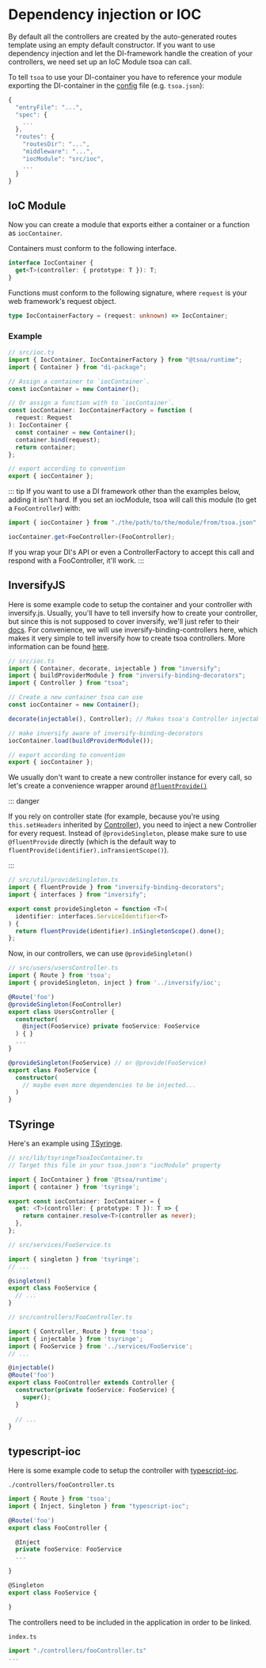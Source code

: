# Dependency injection or IOC

By default all the controllers are created by the auto-generated routes template using an empty default constructor.
If you want to use dependency injection and let the DI-framework handle the creation of your controllers, we need set up an IoC Module tsoa can call.

To tell `tsoa` to use your DI-container you have to reference your module exporting the DI-container in the [config](https://github.com/lukeautry/tsoa/blob/master/packages/runtime/src/config.ts) file (e.g. `tsoa.json`):

```js
{
  "entryFile": "...",
  "spec": {
    ...
  },
  "routes": {
    "routesDir": "...",
    "middleware": "...",
    "iocModule": "src/ioc",
    ...
  }
}
```

## IoC Module

Now you can create a module that exports either a container or a function as `iocContainer`.

Containers must conform to the following interface.

```ts
interface IocContainer {
  get<T>(controller: { prototype: T }): T;
}
```

Functions must conform to the following signature, where `request` is your web framework's request object.

```ts
type IocContainerFactory = (request: unknown) => IocContainer;
```

### Example

```ts
// src/ioc.ts
import { IocContainer, IocContainerFactory } from "@tsoa/runtime";
import { Container } from "di-package";

// Assign a container to `iocContainer`.
const iocContainer = new Container();

// Or assign a function with to `iocContainer`.
const iocContainer: IocContainerFactory = function (
  request: Request
): IocContainer {
  const container = new Container();
  container.bind(request);
  return container;
};

// export according to convention
export { iocContainer };
```

::: tip
If you want to use a DI framework other than the examples below, adding it isn't hard.
If you set an iocModule, tsoa will call this module (to get a `FooController`) with:

```ts
import { iocContainer } from "./the/path/to/the/module/from/tsoa.json";

iocContainer.get<FooController>(FooController);
```

If you wrap your DI's API or even a ControllerFactory to accept this call and respond with a FooController, it'll work.
:::

## InversifyJS

Here is some example code to setup the container and your controller with inversify.js.
Usually, you'll have to tell inversify how to create your controller, but since this is not supposed to cover inversify,
we'll just refer to their [docs](http://inversify.io/).
For convenience, we will use inversify-binding-controllers here, which makes it very simple to tell inversify how to create tsoa controllers.
More information can be found [here](https://github.com/inversify/inversify-binding-decorators).

```ts
// src/ioc.ts
import { Container, decorate, injectable } from "inversify";
import { buildProviderModule } from "inversify-binding-decorators";
import { Controller } from "tsoa";

// Create a new container tsoa can use
const iocContainer = new Container();

decorate(injectable(), Controller); // Makes tsoa's Controller injectable

// make inversify aware of inversify-binding-decorators
iocContainer.load(buildProviderModule());

// export according to convention
export { iocContainer };
```

We usually don't want to create a new controller instance for every call, so let's create a convenience wrapper around [`@fluentProvide()`](https://github.com/inversify/inversify-binding-decorators#fluent-binding-decorator)

::: danger

If you rely on controller state (for example, because you're using `this.setHeaders` inherited by [Controller](https://tsoa-community.github.io/reference/classes/_tsoa_runtime.controller-1.html)), you need to inject a new Controller for every request.
Instead of `@provideSingleton`, please make sure to use `@fluentProvide` directly (which is the default way to `fluentProvide(identifier).inTransientScope()`).

:::

```ts
// src/util/provideSingleton.ts
import { fluentProvide } from "inversify-binding-decorators";
import { interfaces } from "inversify";

export const provideSingleton = function <T>(
  identifier: interfaces.ServiceIdentifier<T>
) {
  return fluentProvide(identifier).inSingletonScope().done();
};
```

Now, in our controllers, we can use `@provideSingleton()`

```ts
// src/users/usersController.ts
import { Route } from 'tsoa';
import { provideSingleton, inject } from '../inversify/ioc';

@Route('foo')
@provideSingleton(FooController)
export class UsersController {
  constructor(
    @inject(FooService) private fooService: FooService
  ) { }
  ...
}

@provideSingleton(FooService) // or @provide(FooService)
export class FooService {
  constructor(
    // maybe even more dependencies to be injected...
  )
}
```

## TSyringe

Here's an example using [TSyringe](https://github.com/microsoft/tsyringe).

```ts
// src/lib/tsyringeTsoaIocContainer.ts
// Target this file in your tsoa.json's "iocModule" property

import { IocContainer } from '@tsoa/runtime';
import { container } from 'tsyringe';

export const iocContainer: IocContainer = {
  get: <T>(controller: { prototype: T }): T => {
    return container.resolve<T>(controller as never);
  },
};
```

```ts
// src/services/FooService.ts

import { singleton } from 'tsyringe';
// ...

@singleton()
export class FooService {
  // ...
}
```

```ts
// src/controllers/FooController.ts

import { Controller, Route } from 'tsoa';
import { injectable } from 'tsyringe';
import { FooService } from '../services/FooService';
// ...

@injectable()
@Route('foo')
export class FooController extends Controller {
  constructor(private fooService: FooService) {
    super();
  }
  
  // ...
}
```

## typescript-ioc

Here is some example code to setup the controller with [typescript-ioc](https://github.com/thiagobustamante/typescript-ioc).

`./controllers/fooController.ts`

```ts
import { Route } from 'tsoa';
import { Inject, Singleton } from "typescript-ioc";

@Route('foo')
export class FooController {

  @Inject
  private fooService: FooService
  ...

}

@Singleton
export class FooService {

}
```

The controllers need to be included in the application in order to be linked.

`index.ts`

```ts
import "./controllers/fooController.ts"
...

```
